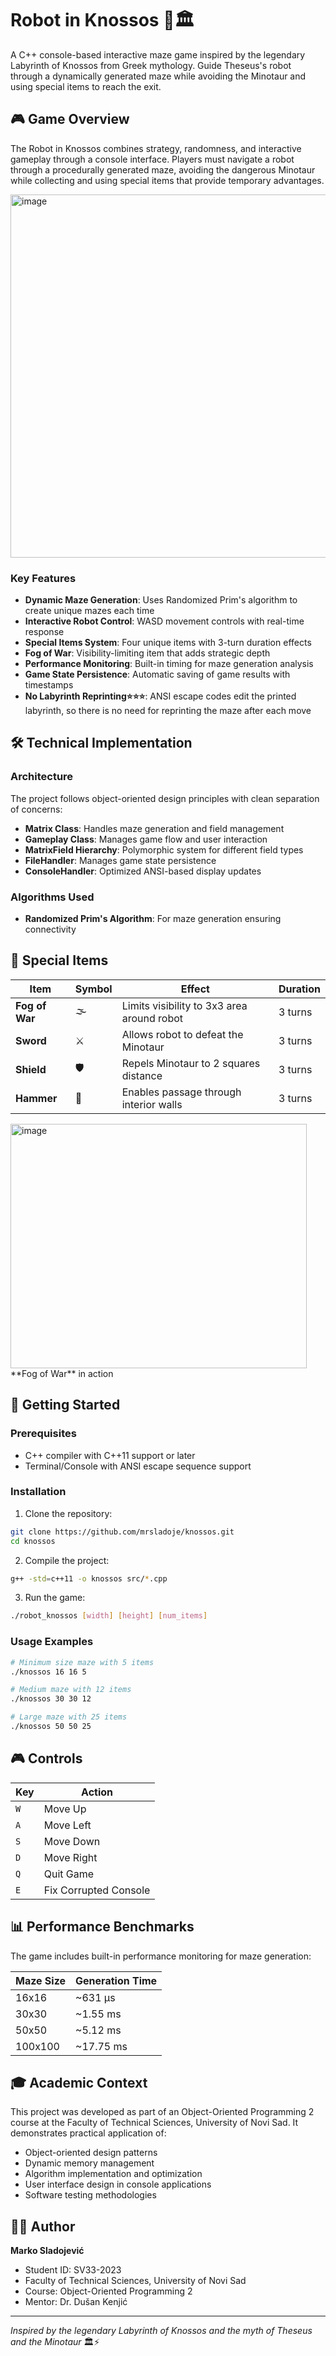 # Robot in Knossos 🤖🏛️

A C++ console-based interactive maze game inspired by the legendary Labyrinth of Knossos from Greek mythology. Guide Theseus's robot through a dynamically generated maze while avoiding the Minotaur and using special items to reach the exit.


## 🎮 Game Overview

The Robot in Knossos combines strategy, randomness, and interactive gameplay through a console interface. Players must navigate a robot through a procedurally generated maze, avoiding the dangerous Minotaur while collecting and using special items that provide temporary advantages.

<img width="882" height="581" alt="image" src="https://github.com/user-attachments/assets/abed0c01-1609-4d38-8287-b88cdbee1de7" />

### Key Features

- **Dynamic Maze Generation**: Uses Randomized Prim's algorithm to create unique mazes each time
- **Interactive Robot Control**: WASD movement controls with real-time response
- **Special Items System**: Four unique items with 3-turn duration effects
- **Fog of War**: Visibility-limiting item that adds strategic depth
- **Performance Monitoring**: Built-in timing for maze generation analysis
- **Game State Persistence**: Automatic saving of game results with timestamps
- **No Labyrinth Reprinting⭐⭐⭐**: ANSI escape codes edit the printed labyrinth, so there is no need for reprinting the maze after each move

## 🛠️ Technical Implementation

### Architecture

The project follows object-oriented design principles with clean separation of concerns:

- **Matrix Class**: Handles maze generation and field management
- **Gameplay Class**: Manages game flow and user interaction
- **MatrixField Hierarchy**: Polymorphic system for different field types
- **FileHandler**: Manages game state persistence
- **ConsoleHandler**: Optimized ANSI-based display updates

### Algorithms Used

- **Randomized Prim's Algorithm**: For maze generation ensuring connectivity

## 🎯 Special Items

| Item | Symbol | Effect | Duration |
|------|---------|---------|----------|
| **Fog of War** | 🌫️ | Limits visibility to 3x3 area around robot | 3 turns |
| **Sword** | ⚔️ | Allows robot to defeat the Minotaur | 3 turns |
| **Shield** | 🛡️ | Repels Minotaur to 2 squares distance | 3 turns |
| **Hammer** | 🔨 | Enables passage through interior walls | 3 turns |

<img width="474" height="391" alt="image" src="https://github.com/user-attachments/assets/ea23b4bd-646a-469a-9c27-adb23c437f6a" />
**Fog of War** in action

## 🚀 Getting Started

### Prerequisites

- C++ compiler with C++11 support or later
- Terminal/Console with ANSI escape sequence support

### Installation

1. Clone the repository:
```bash
git clone https://github.com/mrsladoje/knossos.git
cd knossos
```

2. Compile the project:
```bash
g++ -std=c++11 -o knossos src/*.cpp
```

3. Run the game:
```bash
./robot_knossos [width] [height] [num_items]
```

### Usage Examples

```bash
# Minimum size maze with 5 items
./knossos 16 16 5

# Medium maze with 12 items  
./knossos 30 30 12

# Large maze with 25 items
./knossos 50 50 25
```

## 🎮 Controls

| Key | Action |
|-----|--------|
| `W` | Move Up |
| `A` | Move Left |
| `S` | Move Down |
| `D` | Move Right |
| `Q` | Quit Game |
| `E` | Fix Corrupted Console |

## 📊 Performance Benchmarks

The game includes built-in performance monitoring for maze generation:

| Maze Size | Generation Time |
|-----------|----------------|
| 16x16     | ~631 μs       |
| 30x30     | ~1.55 ms      |
| 50x50     | ~5.12 ms      |
| 100x100   | ~17.75 ms     |

## 🎓 Academic Context

This project was developed as part of an Object-Oriented Programming 2 course at the Faculty of Technical Sciences, University of Novi Sad. It demonstrates practical application of:

- Object-oriented design patterns
- Dynamic memory management
- Algorithm implementation and optimization
- User interface design in console applications
- Software testing methodologies

## 👨‍💻 Author

**Marko Sladojević**
- Student ID: SV33-2023
- Faculty of Technical Sciences, University of Novi Sad
- Course: Object-Oriented Programming 2
- Mentor: Dr. Dušan Kenjić

---

*Inspired by the legendary Labyrinth of Knossos and the myth of Theseus and the Minotaur* 🏛️⚡

